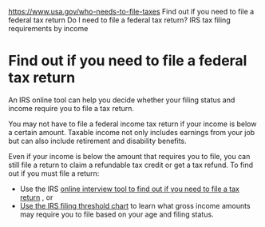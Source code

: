 

https://www.usa.gov/who-needs-to-file-taxes
Find out if you need to file a federal tax return
Do I need to file a federal tax return?
IRS tax filing requirements by income

Find out if you need to file a federal tax return
=================================================

An IRS online tool can help you decide whether your filing status and income require you to file a tax return.

You may not have to file a federal income tax return if your income is below a certain amount. Taxable income not only includes earnings from your job but can also include retirement and disability benefits.

Even if your income is below the amount that requires you to file, you can still file a return to claim a refundable tax credit or get a tax refund. To find out if you must file a return:

* Use the IRS
  [online interview tool to find out if you need to file a tax return](https://www.irs.gov/help/ita/do-i-need-to-file-a-tax-return)
  , or
* [Use the IRS filing threshold chart](https://www.irs.gov/individuals/check-if-you-need-to-file-a-tax-return)
  to learn what gross income amounts may require you to file based on your age and filing status.
